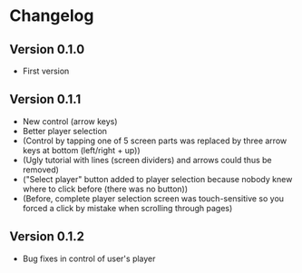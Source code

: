 # Changelog

## Version 0.1.0

 * First version
 
## Version 0.1.1

 * New control (arrow keys)
 * Better player selection
 * (Control by tapping one of 5 screen parts was replaced by three arrow keys at bottom (left/right + up))
 * (Ugly tutorial with lines (screen dividers) and arrows could thus be removed)
 * ("Select player" button added to player selection because nobody knew where to click before (there was no button))
 * (Before, complete player selection screen was touch-sensitive so you forced a click by mistake when scrolling through pages)

## Version 0.1.2

 * Bug fixes in control of user's player